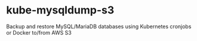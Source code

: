 # kube-mysqldump-s3
Backup and restore MySQL/MariaDB databases using Kubernetes cronjobs or Docker to/from AWS S3
